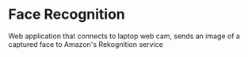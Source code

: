 # Face Recognition

Web application that connects to laptop web cam, sends an image of a captured face to Amazon's Rekognition service
